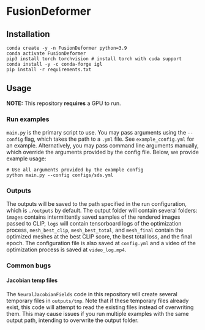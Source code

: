 # FusionDeformer 

## Installation

    conda create -y -n FusionDeformer python=3.9
    conda activate FusionDeformer
    pip3 install torch torchvision # install torch with cuda support
    conda install -y -c conda-forge igl
    pip install -r requirements.txt

## Usage
**NOTE:** This repository **requires** a GPU to run.

### Run examples
``main.py`` is the primary script to use. You may pass arguments using the ``--config`` flag, which takes the path to a ``.yml`` file. See ``example_config.yml`` for an example. Alternatively, you may pass command line arguments manually, which override the arguments provided by the config file. Below, we provide example usage:
    
    # Use all arguments provided by the example config
    python main.py --config configs/sds.yml

### Outputs
The outputs will be saved to the path specified in the run configuration, which is ``./outputs`` by default. The output folder will contain several folders: ``images`` contains intermittently saved samples of the rendered images passed to CLIP, ``logs`` will contain tensorboard logs of the optimization process, ``mesh_best_clip``, ``mesh_best_total``, and ``mesh_final`` contain the optimized meshes at the best CLIP score, the best total loss, and the final epoch. The configuration file is also saved at ``config.yml`` and a video of the optimization process is saved at ``video_log.mp4``. 

### Common bugs
#### Jacobian temp files
The ``NeuralJacobianFields`` code in this repository will create several temporary files in ``outputs/tmp``. Note that if these temporary files already exist, this code will attempt to read the existing files instead of overwriting them. This may cause issues if you run multiple examples with the same output path, intending to overwrite the output folder.
